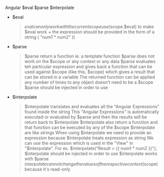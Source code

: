 Angular $eval $parse $interpolate

* $eval
    > $eval can only work with the current scope
    > use ($scope.$eval) to make $eval work + the expression should be provided in the form of a string ( "num1 * num2" ))

* $parse
    > $parse return a function ie. a template function
    > $parse does not work on the $scope or any context or any data
    > $parse evaluates teh particular expression and gives back a function that can be used against $scope (like this, $scope) which gives
      a result that can be stored in a variable
    > The returned function can be applied any number of times to any object doesn't need to be a $scope
    > $parse should be injected in order to use
    
* $interpolate
    > $interpolate translates and evaluates all the "Angular Expressions" found inside the string
    > This "Angular Expressions" is automatically executed or evaluated by $parse and then the results will be return back to $interpolate
    > $interpolate also return a function and that function can be executed by any of the $scope
    > $interpolate are like strings
    > When using $interpolate we need to provide an expression because $interpolate treats expression as string
    > We can use the expression which is used in the "View" in "$interpolate". For ex. $interpolate("Result = {{ num1 * num2 }}");
    > $interpolate should be injected in order to use
    > $interpolate works with $parse
    > $interpolate cannot change the values of the respective context ($scope) because it's read-only